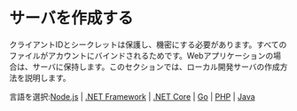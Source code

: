 # サーバを作成する

クライアントIDとシークレットは保護し、機密にする必要があります。すべてのファイルがアカウントにバインドされるためです。Webアプリケーションの場合は、サーバに保持します。このセクションでは、ローカル開発サーバの作成方法を説明します。

言語を選択:[Node.js](environment/setup/nodejs_2legged) | [.NET Framework](environment/setup/net_2legged) | [.NET Core](environment/setup/netcore_2legged) | [Go](environment/setup/go) | [PHP](environment/setup/php) | [Java](environment/setup/java) 


